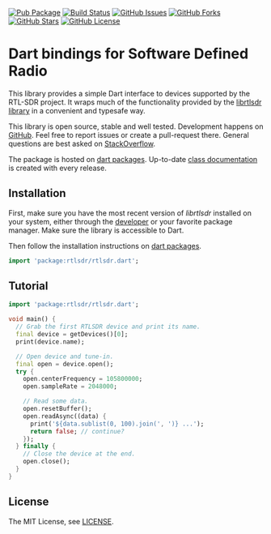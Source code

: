 [![Pub Package](https://img.shields.io/pub/v/rtlsdr.svg)](https://pub.dev/packages/rtlsdr)
[![Build Status](https://travis-ci.org/renggli/dart-rtlsdr.svg)](https://travis-ci.org/renggli/dart-rtlsdr)
[![GitHub Issues](https://img.shields.io/github/issues/renggli/dart-rtlsdr.svg)](https://github.com/renggli/dart-rtlsdr/issues)
[![GitHub Forks](https://img.shields.io/github/forks/renggli/dart-rtlsdr.svg)](https://github.com/renggli/dart-rtlsdr/network)
[![GitHub Stars](https://img.shields.io/github/stars/renggli/dart-rtlsdr.svg)](https://github.com/renggli/dart-rtlsdr/stargazers)
[![GitHub License](https://img.shields.io/badge/license-MIT-blue.svg)](https://raw.githubusercontent.com/renggli/dart-rtlsdr/master/LICENSE)

Dart bindings for Software Defined Radio
======================================== 

This library provides a simple Dart interface to devices supported by the RTL-SDR project. It wraps much of the functionality provided by the [librtlsdr library](https://github.com/librtlsdr/librtlsdr) in a convenient and typesafe way.
 
This library is open source, stable and well tested. Development happens on [GitHub](https://github.com/renggli/dart-rtlsdr). Feel free to report issues or create a pull-request there. General questions are best asked on [StackOverflow](https://stackoverflow.com/questions/tagged/rtlsdr+dart).

The package is hosted on [dart packages](https://pub.dev/packages/rtlsdr). Up-to-date [class documentation](https://pub.dev/documentation/rtlsdr/) is created with every release.


Installation
------------

First, make sure you have the most recent version of *librtlsdr* installed on your system, either through the [developer](https://github.com/librtlsdr/librtlsdr/releases) or your favorite package manager. Make sure the library is accessible to Dart.

Then follow the installation instructions on [dart packages](https://pub.dev/packages/rtlsdr#-installing-tab-).

```dart
import 'package:rtlsdr/rtlsdr.dart';
```


Tutorial
--------

```dart
import 'package:rtlsdr/rtlsdr.dart';

void main() {
  // Grab the first RTLSDR device and print its name.
  final device = getDevices()[0];
  print(device.name);

  // Open device and tune-in.
  final open = device.open();
  try {
    open.centerFrequency = 105800000;
    open.sampleRate = 2048000;

    // Read some data.
    open.resetBuffer();
    open.readAsync((data) {
      print('${data.sublist(0, 100).join(', ')} ...');
      return false; // continue?
    });
  } finally {
    // Close the device at the end.
    open.close();
  }
}
```

License
-------

The MIT License, see [LICENSE](https://raw.githubusercontent.com/renggli/dart-rtlsdr/master/LICENSE).

